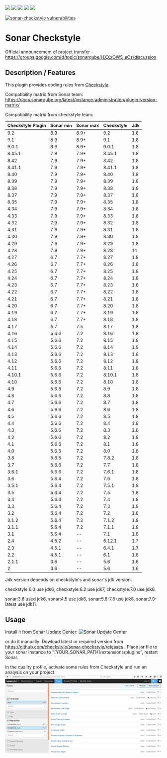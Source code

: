 [![][travis img]][travis]
[![][wercker img]][wercker]
[![][circleci img]][circleci]
[![][teamcity img]][teamcity]
[![][sonar img]][sonar]

[![sonar-checkstyle vulnerabilities][snyk-sonar img]][snyk-sonar]

Sonar Checkstyle
==========

Official announcement of project transfer - https://groups.google.com/d/topic/sonarqube/HXXxOWS_sOs/discussion

## Description / Features

This plugin provides coding rules from [Checkstyle](http://checkstyle.sourceforge.net/).

Compatibility matrix from Sonar team: https://docs.sonarqube.org/latest/instance-administration/plugin-version-matrix/

Compatibility matrix from checkstyle team:

| Checkstyle Plugin | Sonar min | Sonar max | Checkstyle | Jdk |
|-------------------|-----------|-----------|------------|-----|
| 9.2               | 8.9       | 8.9+      | 9.2        | 1.8 |
| 9.1               | 8.9       | 8.9+      | 9.1        | 1.8 |
| 9.0.1             | 8.9       | 8.9+      | 9.0.1      | 1.8 |
| 8.45.1            | 7.9       | 7.9+      | 8.45.1     | 1.8 |
| 8.42              | 7.9       | 7.9+      | 8.42       | 1.8 |
| 8.41.1            | 7.9       | 7.9+      | 8.41.1     | 1.8 |
| 8.40              | 7.9       | 7.9+      | 8.40       | 1.8 |
| 8.39              | 7.9       | 7.9+      | 8.39       | 1.8 |
| 8.38              | 7.9       | 7.9+      | 8.38       | 1.8 |
| 8.37              | 7.9       | 7.9+      | 8.37       | 1.8 |
| 8.35              | 7.9       | 7.9+      | 8.35       | 1.8 |
| 4.34              | 7.9       | 7.9+      | 8.34       | 1.8 |
| 4.33              | 7.9       | 7.9+      | 8.33       | 1.8 |
| 4.32              | 7.9       | 7.9+      | 8.32       | 1.8 |
| 4.31              | 7.9       | 7.9+      | 8.31       | 1.8 |
| 4.30              | 7.9       | 7.9+      | 8.30       | 1.8 |
| 4.29              | 7.9       | 7.9+      | 8.29       | 1.8 |
| 4.28              | 7.9       | 7.9+      | 8.28       | 11  |
| 4.27              | 6.7       | 7.7+      | 8.27       | 1.8 |
| 4.26              | 6.7       | 7.7+      | 8.26       | 1.8 |
| 4.25              | 6.7       | 7.7+      | 8.25       | 1.8 |
| 4.24              | 6.7       | 7.7+      | 8.24       | 1.8 |
| 4.23              | 6.7       | 7.7+      | 8.23       | 1.8 |
| 4.22              | 6.7       | 7.7+      | 8.22       | 1.8 |
| 4.21              | 6.7       | 7.7+      | 8.21       | 1.8 |
| 4.20              | 6.7       | 7.7+      | 8.20       | 1.8 |
| 4.19              | 6.7       | 7.7+      | 8.19       | 1.8 |
| 4.18              | 6.7       | 7.7+      | 8.18       | 1.8 |
| 4.17              | 6.7       | 7.5       | 8.17       | 1.8 |
| 4.16              | 5.6.6     | 7.2       | 8.16       | 1.8 |
| 4.15              | 5.6.6     | 7.2       | 8.15       | 1.8 |
| 4.14              | 5.6.6     | 7.2       | 8.14       | 1.8 |
| 4.13              | 5.6.6     | 7.2       | 8.13       | 1.8 |
| 4.12              | 5.6.6     | 7.2       | 8.12       | 1.8 |
| 4.11              | 5.6.6     | 7.2       | 8.11       | 1.8 |
| 4.10.1            | 5.6.6     | 7.2       | 8.10.1     | 1.8 |
| 4.10              | 5.6.6     | 7.2       | 8.10       | 1.8 |
| 4.9               | 5.6.6     | 7.2       | 8.9        | 1.8 |
| 4.8               | 5.6.6     | 7.2       | 8.8        | 1.8 |
| 4.7               | 5.6.6     | 7.2       | 8.7        | 1.8 |
| 4.6               | 5.6.6     | 7.2       | 8.6        | 1.8 |
| 4.5               | 5.6.6     | 7.2       | 8.5        | 1.8 |
| 4.4               | 5.6.6     | 7.2       | 8.4        | 1.8 |
| 4.3               | 5.6.6     | 7.2       | 8.3        | 1.8 |
| 4.2               | 5.6.6     | 7.2       | 8.2        | 1.8 |
| 4.1               | 5.6.6     | 7.2       | 8.1        | 1.8 |
| 4.0               | 5.6.6     | 7.2       | 8.0        | 1.8 |
| 3.8               | 5.6.6     | 7.2       | 7.8.2      | 1.8 |
| 3.7               | 5.6.6     | 7.2       | 7.7        | 1.8 |
| 3.6.1             | 5.6.6     | 7.2       | 7.6.1      | 1.8 |
| 3.6               | 5.6.4     | 7.2       | 7.6        | 1.8 |
| 3.5.1             | 5.6.4     | 7.2       | 7.5.1      | 1.8 |
| 3.5               | 5.6.4     | 7.2       | 7.5        | 1.8 |
| 3.4               | 5.6.4     | 7.2       | 7.4        | 1.8 |
| 3.3               | 5.6.4     | 7.2       | 7.3        | 1.8 |
| 3.2               | 5.6.4     | 7.2       | 7.2        | 1.8 |
| 3.1.2             | 5.6.4     | 7.2       | 7.1.2      | 1.8 |
| 3.1.1             | 5.6.4     | 7.2       | 7.1.1      | 1.8 |
| 3.1               | 5.6.4     | --        | 7.1        | 1.8 |
| 2.4               | 4.5.2     | --        | 6.12.1     | 1.7 |
| 2.3               | 4.5.1     | --        | 6.4.1      | 1.7 |
| 2.2               | 4.5.1     | --        | 6.1        | 1.6 |
| 2.1.1             | 3.6       | --        | 5.6        | 1.6 |
| 2                 | 3.6       | --        | 5.6        | 1.6 |

Jdk version depends on checkstyle's and sonar's jdk version:

checkstyle:6.0 use jdk6, checkstyle:6.2 use jdk7, checkstyle:7.0 use jdk8.

sonar:3.6 used jdk6, sonar:4.5 use jdk6, sonar:5.6-7.8 use jdk8, sonar:7.9-latest use jdk11.

## Usage
Install it from Sonar Update Center:
![Sonar Update Center](https://cloud.githubusercontent.com/assets/812984/23023964/e850b208-f40c-11e6-9577-a8e449de7e1d.png)

or do it manually:
Dowload latest or required version from https://github.com/checkstyle/sonar-checkstyle/releases .
Place jar file to your sonar instance to "[YOUR_SONAR_PATH]/extensions/plugins", restart Sonar.

In the quality profile, activate some rules from Checkstyle and run an analysis on your project.
![checkstlye rules in sonar](https://github.com/checkstyle/resources/raw/master/img/sonar-wiki/sonar-in-docker.PNG)

[travis]:https://travis-ci.org/checkstyle/sonar-checkstyle/builds
[travis img]:https://secure.travis-ci.org/checkstyle/sonar-checkstyle.png

[teamcity]:https://teamcity.jetbrains.com/viewType.html?buildTypeId=Checkstyle_SonarCheckstyleIdeaInspectionsMaster
[teamcity img]:https://teamcity.jetbrains.com/app/rest/builds/buildType:(id:Checkstyle_SonarCheckstyleIdeaInspectionsMaster)/statusIcon

[sonar]:https://sonarcloud.io/dashboard?id=checkstyle_sonar-checkstyle
[sonar img]:https://sonarcloud.io/api/project_badges/measure?project=checkstyle_sonar-checkstyle&metric=alert_status

[wercker]: https://app.wercker.com/project/bykey/ece513d8a6eb70207dd3b805b63e8d1c
[wercker img]: https://app.wercker.com/status/ece513d8a6eb70207dd3b805b63e8d1c/s/master

[circleci]: https://circleci.com/gh/checkstyle/sonar-checkstyle/tree/master
[circleci img]: https://circleci.com/gh/checkstyle/sonar-checkstyle/tree/master.svg?style=svg

[snyk-sonar]: https://snyk.io/test/github/checkstyle/sonar-checkstyle?targetFile=pom.xml
[snyk-sonar img]: https://snyk.io/test/github/checkstyle/sonar-checkstyle/badge.svg?targetFile=pom.xml

